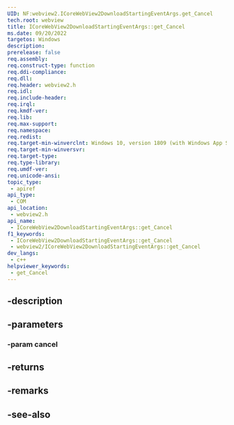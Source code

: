 ```yaml
---
UID: NF:webview2.ICoreWebView2DownloadStartingEventArgs.get_Cancel
tech.root: webview
title: ICoreWebView2DownloadStartingEventArgs::get_Cancel
ms.date: 09/20/2022
targetos: Windows
description: 
prerelease: false
req.assembly: 
req.construct-type: function
req.ddi-compliance: 
req.dll: 
req.header: webview2.h
req.idl: 
req.include-header: 
req.irql: 
req.kmdf-ver: 
req.lib: 
req.max-support: 
req.namespace: 
req.redist: 
req.target-min-winverclnt: Windows 10, version 1809 (with Windows App SDK 1.1 or later)
req.target-min-winversvr: 
req.target-type: 
req.type-library: 
req.umdf-ver: 
req.unicode-ansi: 
topic_type:
 - apiref
api_type:
 - COM
api_location:
 - webview2.h
api_name:
 - ICoreWebView2DownloadStartingEventArgs::get_Cancel
f1_keywords:
 - ICoreWebView2DownloadStartingEventArgs::get_Cancel
 - webview2/ICoreWebView2DownloadStartingEventArgs::get_Cancel
dev_langs:
 - c++
helpviewer_keywords:
 - get_Cancel
---
```


## -description

## -parameters

### -param cancel

## -returns

## -remarks

## -see-also

